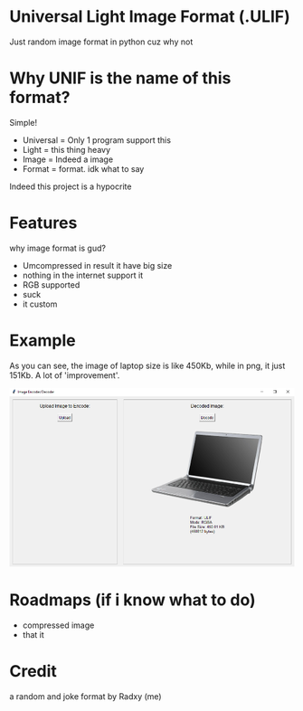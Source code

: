 # Universal Light Image Format (.ULIF)
Just random image format in python cuz why not

# Why UNIF is the name of this format?
Simple!

* Universal = Only 1 program support this
* Light = this thing heavy
* Image = Indeed a image
* Format = format. idk what to say

Indeed this project is a hypocrite

# Features 
why image format is gud?

* Umcompressed in result it have big size
* nothing in the internet support it
* RGB supported
* suck 
* it custom


# Example

As you can see, the image of laptop size is like 450Kb, while in png, it just 151Kb. A lot of 'improvement'.

![Exaple](exaple.PNG)


# Roadmaps (if i know what to do)

* compressed image
* that it


# Credit
a random and joke format by Radxy (me)